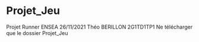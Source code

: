 # Projet_Jeu
Projet Runner ENSEA 26/11/2021
Théo BERILLON 2G1TD1TP1
Ne télécharger que le dossier Projet_Jeu
